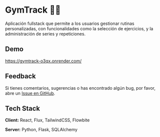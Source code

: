 # GymTrack 🏋️‍♀️

Aplicación fullstack que permite a los usuarios gestionar rutinas personalizadas, con funcionalidades como la selección de ejercicios, y la administración de series y repeticiones.

## Demo

https://gymtrack-o3qx.onrender.com/
## Feedback

Si tienes comentarios, sugerencias o has encontrado algún bug, por favor, abre un [Issue en GitHub](https://github.com/KevinPadi/IPTracker/issues).
## Tech Stack

**Client:** React, Flux, TailwindCSS, Flowbite

**Server:** Python, Flask, SQLAlchemy
